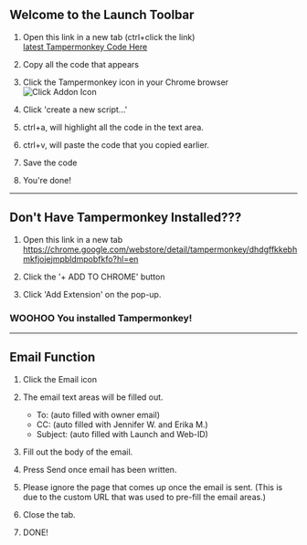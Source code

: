 ## Welcome to the Launch Toolbar

1. Open this link in a new tab (ctrl+click the link)<br>
[latest Tampermonkey Code Here](https://raw.githubusercontent.com/cirept/salesforceToolbar/master/launchToolbar_meta.js)

2. Copy all the code that appears

3. Click the Tampermonkey icon in your Chrome browser<br>
![Click Addon Icon](https://cdn.rawgit.com/cirept/NextGen/master/images/clickIcon.png)

4. Click 'create a new script...'

5. ctrl+a, will highlight all the code in the text area.

6. ctrl+v, will paste the code that you copied earlier.

7. Save the code

8. You're done!

---

## Don't Have Tampermonkey Installed???

1. Open this link in a new tab<br>
https://chrome.google.com/webstore/detail/tampermonkey/dhdgffkkebhmkfjojejmpbldmpobfkfo?hl=en

2. Click the '+ ADD TO CHROME' button

3. Click 'Add Extension' on the pop-up.

### WOOHOO You installed Tampermonkey!

---

## Email Function

1. Click the Email icon

2. The email text areas will be filled out.
    - To: (auto filled with owner email)
    - CC: (auto filled with Jennifer W. and Erika M.)
    - Subject:  (auto filled with Launch and Web-ID)
    
3. Fill out the body of the email.

4. Press Send once email has been written.

5. Please ignore the page that comes up once the email is sent.  (This is due to the custom URL that was used to pre-fill the email areas.)

6. Close the tab.

7. DONE!
